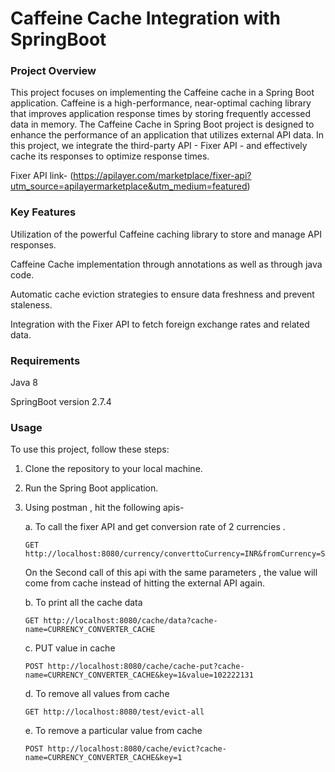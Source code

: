 # Caffeine Cache Integration with SpringBoot

### Project Overview

This project focuses on implementing the Caffeine cache in a Spring Boot application. Caffeine is a high-performance, near-optimal caching library that improves application response times by storing frequently accessed data in memory. The Caffeine Cache in Spring Boot project is designed to enhance the performance of an application that utilizes external API data. In this project, we integrate the third-party API - Fixer API - and effectively cache its responses to optimize response times.

Fixer API link-
(https://apilayer.com/marketplace/fixer-api?utm_source=apilayermarketplace&utm_medium=featured)

### Key Features
Utilization of the powerful Caffeine caching library to store and manage API responses.

Caffeine Cache implementation through annotations as well as through java code.

Automatic cache eviction strategies to ensure data freshness and prevent staleness.

Integration with the Fixer API to fetch foreign exchange rates and related data.


### Requirements
Java 8

SpringBoot version 2.7.4

### Usage

To use this project, follow these steps:

1. Clone the repository to your local machine.
2. Run the Spring Boot application.
3. Using postman , hit the following apis-
   
    a. To call the fixer API and get conversion rate of 2 currencies .

       GET http://localhost:8080/currency/converttoCurrency=INR&fromCurrency=SAR&amount=500

     On the Second call of this api with the same parameters , the value will come from cache instead of hitting the external API again.
   
    b. To print all the cache data
   
       GET http://localhost:8080/cache/data?cache-name=CURRENCY_CONVERTER_CACHE
    
    c. PUT value in cache
   
       POST http://localhost:8080/cache/cache-put?cache-name=CURRENCY_CONVERTER_CACHE&key=1&value=102222131
     
    d. To remove all values from cache
   
       GET http://localhost:8080/test/evict-all
    
    e. To remove a particular value from cache
   
       POST http://localhost:8080/cache/evict?cache-name=CURRENCY_CONVERTER_CACHE&key=1

